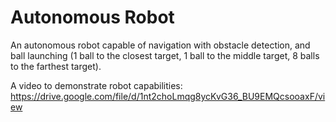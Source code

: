 # Autonomous Robot

An autonomous robot capable of navigation with obstacle detection, and ball launching (1 ball to the closest target, 1 ball to the middle target, 8 balls to the farthest target).

A video to demonstrate robot capabilities: https://drive.google.com/file/d/1nt2choLmqg8ycKvG36_BU9EMQcsooaxF/view
